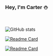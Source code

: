 ### Hey, I'm Carter ⛄️
&nbsp;&nbsp;&nbsp;&nbsp;

![GitHub stats](https://github-readme-stats.vercel.app/api?username=carteralbrecht&show_icons=false&hide=contribs,issues,stars&include_all_commits=true&bg_color=90,0EBDC1,FDE4F5&title_color=fff&text_color=fff)

[![Readme Card](https://github-readme-stats.vercel.app/api/pin/?username=carteralbrecht&repo=findme)](https://github.com/carteralbrecht/findme)

[![Readme Card](https://github-readme-stats.vercel.app/api/pin/?username=carteralbrecht&repo=pomodoro-timer)](https://github.com/carteralbrecht/pomodoro-timer)

